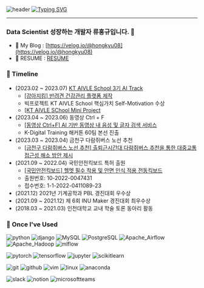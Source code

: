 ![header](https://capsule-render.vercel.app/api?type=waving&color=6994CDEE&text=&animation=twinkling&height=80)
[![Typing SVG](https://readme-typing-svg.demolab.com?font=Alkatra&weight=500&size=45&duration=4000&pause=3&color=6994CDEE&center=false&vCenter=false&multiline=true&repeat=true&width=1000&height=100&lines=Welcome+to+hongkyu's+github!👋)](https://git.io/typing-svg)
<div align="left">

---

### Data Scientist 성장하는 개발자 류홍규입니다. 👋

- 🏫 My Blog : [https://velog.io/@hongkyu08](https://velog.io/@hongkyu08)
- 🌱 RESUME : [RESUME](https://hongkyu08.oopy.io/)

### 🚀 Timeline
- (2023.02 ~ 2023.07) [KT AIVLE School 3기 AI Track](https://aivle.kt.co.kr/)
  - [[강아지킴] 반려견 건강관리 플랫폼 제작](https://hongkyu08.oopy.io/projects/4)
  - 빅프로젝트 KT AIVLE School 핵심가치 Self-Motivation 수상
  - [[KT AIVLE SChool Mini Project](https://hongkyu08.oopy.io/projects/1)
- (2023.04 ~ 2023.06) 동영상 Ctrl + F
    - [[동영상 Ctrl+F] AI 기반 동영상 내 음성 및 글자 검색 서비스](https://github.com/Video-CtrlF/video-ctrlf-introduce)
    - K-Digital Training 해커톤 60팀 본선 진출
- (2023.03 ~ 2023.04) 금천구 다람쥐버스 노선 추천
    - [[금천구 다람쥐버스 노선 추천] 출퇴근시간대 다람쥐버스 추천을 통한 대중교통 접근성 해소 방안 제시](https://hongkyu08.oopy.io/projects/2)
- (2021.09 ~ 2022.04) 국민안전킥보드 특허 출원
    - [[국민안전킥보드] 헬멧 필수 착용 및 안면 인식 적용 전동킥보드](https://hongkyu08.oopy.io/23cc9b74-d35b-4920-94f6-05fe7399ea48)
    - 출원번호: 10-2022-0047431
    - 접수번호: 1-1-2022-0411089-23
- (2021.12) 2021년 기계공학과 PBL 경진대회 우수상
- (2021.09 ~ 2021.12) 제 6회 INU Maker 경진대회 최우수상
- (2018.03 ~ 2021.03) 인천대학교 교내 학술 토론 동아리 활동

### 🔨 Once I've Used
![python](https://img.shields.io/badge/python-3776AB?style=flat&logo=python&logoColor=white)
![django](https://img.shields.io/badge/django-092E20?style=flat&logo=django&logoColor=white)
![MySQL](https://img.shields.io/badge/MySQL-4479A1?style=flat&logo=MySQL&logoColor=white)
![PostgreSQL](https://img.shields.io/badge/PostgreSQL-4169E1?style=flat&logo=PostgreSQL&logoColor=white)
![Apache_Airflow](https://img.shields.io/badge/Apache_Airflow-017CEE?style=flat&logo=ApacheAirflow&logoColor=white)
![Apache_Hadoop](https://img.shields.io/badge/Apache_Hadoop-66CCFF?style=flat&logo=ApacheHadoop&logoColor=white)
![mlflow](https://img.shields.io/badge/mlflow-0194E2?style=flat&logo=mlflow&logoColor=white)

![pytorch](https://img.shields.io/badge/pytorch-EE4C2C?style=flat&logo=pytorch&logoColor=white)
![tensorflow](https://img.shields.io/badge/tensorflow-FF6F00?style=flat&logo=tensorflow&logoColor=white)
![jupyter](https://img.shields.io/badge/jupyter-F37626?style=flat&logo=jupyter&logoColor=white)
![scikitlearn](https://img.shields.io/badge/scikitlearn-F7931E?style=flat&logo=scikitlearn&logoColor=white)

![git](https://img.shields.io/badge/git-F05032?style=flat&logo=git&logoColor=white)
![github](https://img.shields.io/badge/github-181717?style=flat&logo=github&logoColor=white)
![vim](https://img.shields.io/badge/vim-019733?style=flat&logo=vim&logoColor=white)
![linux](https://img.shields.io/badge/linux-FCC624?style=flat&logo=linux&logoColor=white)
![anaconda](https://img.shields.io/badge/anaconda-44A833?style=flat&logo=anaconda&logoColor=white)

![slack](https://img.shields.io/badge/slack-4A154B?style=flat&logo=slack&logoColor=white)
![notion](https://img.shields.io/badge/notion-000000?style=flat&logo=notion&logoColor=white)
![microsoftteams](https://img.shields.io/badge/microsoftteams-6264A7?style=flat&logo=microsoftteams&logoColor=white)
